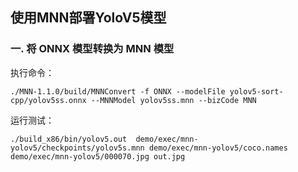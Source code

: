 ## 使用MNN部署YoloV5模型  

### 一. 将 ONNX 模型转换为 MNN 模型  

执行命令：  
```
./MNN-1.1.0/build/MNNConvert -f ONNX --modelFile yolov5-sort-cpp/yolov5ss.onnx --MNNModel yolov5ss.mnn --bizCode MNN
```

运行测试：  
```
./build_x86/bin/yolov5.out  demo/exec/mnn-yolov5/checkpoints/yolov5s.mnn demo/exec/mnn-yolov5/coco.names demo/exec/mnn-yolov5/000070.jpg out.jpg
```
